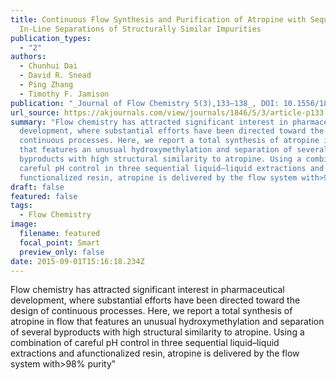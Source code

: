 ```yaml
---
title: Continuous Flow Synthesis and Purification of Atropine with Sequential
  In-Line Separations of Structurally Similar Impurities
publication_types:
  - "2"
authors:
  - Chunhui Dai
  - David R. Snead
  - Ping Zhang
  - Timothy F. Jamison
publication: "_Journal of Flow Chemistry 5(3),133–138_, DOI: 10.1556/1846.2015.00013"
url_source: https://akjournals.com/view/journals/1846/5/3/article-p133.xml
summary: "Flow chemistry has attracted significant interest in pharmaceutical
  development, where substantial efforts have been directed toward the design of
  continuous processes. Here, we report a total synthesis of atropine in flow
  that features an unusual hydroxymethylation and separation of several
  byproducts with high structural similarity to atropine. Using a combination of
  careful pH control in three sequential liquid–liquid extractions and a
  functionalized resin, atropine is delivered by the flow system with>98% purity"
draft: false
featured: false
tags:
  - Flow Chemistry
image:
  filename: featured
  focal_point: Smart
  preview_only: false
date: 2015-09-01T15:16:18.234Z
---
```

  Flow chemistry has attracted significant interest in pharmaceutical development, where substantial efforts have been directed toward the design of continuous processes. Here, we report a total synthesis of atropine in flow that features an unusual hydroxymethylation and separation of several byproducts with high structural similarity to atropine. Using a combination of careful pH control in three sequential liquid–liquid extractions and afunctionalized resin, atropine is delivered by the flow system with>98% purity"
